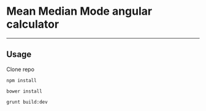 # Mean Median Mode angular calculator
----------------------------------------
## Usage
Clone repo

```npm install```

```bower install```

```grunt build:dev```
